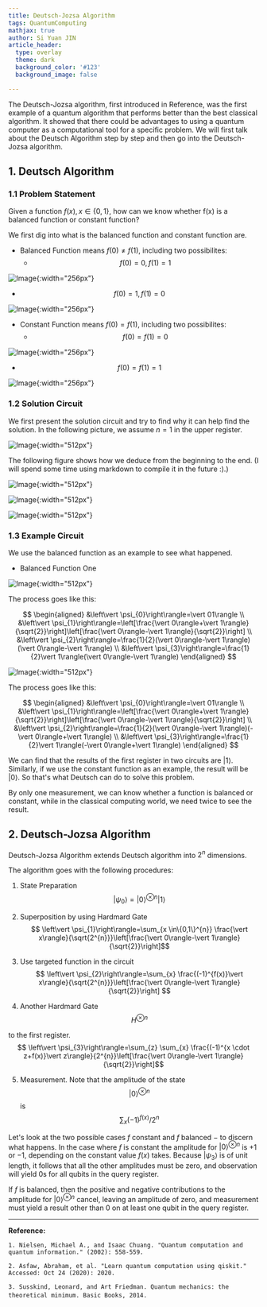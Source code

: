 ```yaml
---
title: Deutsch-Jozsa Algorithm
tags: QuantumComputing
mathjax: true
author: Si Yuan JIN
article_header:
  type: overlay
  theme: dark
  background_color: '#123'
  background_image: false

---
```



The Deutsch-Jozsa algorithm, first introduced in Reference, was the first example of a quantum algorithm that performs better than the best classical algorithm. It showed that there could be advantages to using a quantum computer as a computational tool for a specific problem. We will first talk about the Deutsch Algorithm step by step and then go into the Deutsch-Jozsa algorithm.


## 1. Deutsch Algorithm



### 1.1 Problem Statement



Given a function $f(x), x\in\{0,1\}$, how can we know whether f(x) is a balanced function or constant function?


We first dig into what is the balanced function and constant function are.


- Balanced Function means $f(0)\ne f(1)$, including two possibilites:
  - $$f(0) = 0, f(1) = 1$$

![Image](https://jsybruce.github.io/Homepage/assets/images/posts/Deutsch-Jozsa-Algorithm/BalancedOne.png "Image@512x512"){:width="256px"}


  - $$f(0) = 1, f(1) = 0$$

![Image](https://jsybruce.github.io/Homepage/assets/images/posts/Deutsch-Jozsa-Algorithm/BalancedTwo.png "Image@512x512"){:width="256px"}


- Constant Function means $f(0)= f(1)$, including two possibilites:
  - $$f(0) = f(1) = 0$$

![Image](https://jsybruce.github.io/Homepage/assets/images/posts/Deutsch-Jozsa-Algorithm/ConstantOne.png "Image@512x512"){:width="256px"}


  - $$f(0) = f(1) = 1$$

![Image](https://jsybruce.github.io/Homepage/assets/images/posts/Deutsch-Jozsa-Algorithm/ConstantTwo.png "Image@512x512"){:width="256px"}


### 1.2 Solution Circuit

We first present the solution circuit and try to find why it can help find the solution. In the following picture, we assume $n=1$ in the upper register.


![Image](https://jsybruce.github.io/Homepage/assets/images/posts/Deutsch-Jozsa-Algorithm/Deutsch-Circuit.png "Image@512x512"){:width="512px"}


The following figure shows how we deduce from the beginning to the end. (I will spend some time using markdown to compile it in the future :).)


![Image](https://jsybruce.github.io/Homepage/assets/images/posts/Deutsch-Jozsa-Algorithm/Deduction1.png "Image@512x512"){:width="512px"}


![Image](https://jsybruce.github.io/Homepage/assets/images/posts/Deutsch-Jozsa-Algorithm/Deduction2.png "Image@512x512"){:width="512px"}


![Image](https://jsybruce.github.io/Homepage/assets/images/posts/Deutsch-Jozsa-Algorithm/Deduction3.png "Image@512x512"){:width="512px"}


### 1.3 Example Circuit

We use the balanced function as an example to see what happened.


- Balanced Function One


![Image](https://jsybruce.github.io/Homepage/assets/images/posts/Deutsch-Jozsa-Algorithm/ExampleBalancedOne.png "Image@512x512"){:width="512px"}


The process goes like this:


$$
\begin{aligned}
&\left\vert \psi_{0}\right\rangle=\vert 01\rangle \\
&\left\vert \psi_{1}\right\rangle=\left[\frac{\vert 0\rangle+\vert 1\rangle}{\sqrt{2}}\right]\left[\frac{\vert 0\rangle-\vert 1\rangle}{\sqrt{2}}\right] \\
&\left\vert \psi_{2}\right\rangle=\frac{1}{2}(\vert 0\rangle-\vert 1\rangle)(\vert 0\rangle-\vert 1\rangle) \\
&\left\vert \psi_{3}\right\rangle=\frac{1}{2}\vert 1\rangle(\vert 0\rangle-\vert 1\rangle)
\end{aligned}
$$


![Image](https://jsybruce.github.io/Homepage/assets/images/posts/Deutsch-Jozsa-Algorithm/ExampleBalancedTwo.png "Image@512x512"){:width="512px"}


The process goes like this:


$$
\begin{aligned}
&\left\vert \psi_{0}\right\rangle=\vert 01\rangle \\
&\left\vert \psi_{1}\right\rangle=\left[\frac{\vert 0\rangle+\vert 1\rangle}{\sqrt{2}}\right]\left[\frac{\vert 0\rangle-\vert 1\rangle}{\sqrt{2}}\right] \\
&\left\vert \psi_{2}\right\rangle=\frac{1}{2}(\vert 0\rangle-\vert 1\rangle)(-\vert 0\rangle+\vert 1\rangle) \\
&\left\vert \psi_{3}\right\rangle=\frac{1}{2}\vert 1\rangle(-\vert 0\rangle+\vert 1\rangle)
\end{aligned}
$$


We can find that the results of the first register in two circuits are $\vert 1\rangle$. Similarly, if we use the constant function as an example, the result will be $\vert 0\rangle$. So that's what Deutsch can do to solve this problem.


By only one measurement, we can know whether a function is balanced or constant, while in the classical computing world, we need twice to see the result.



## 2. Deutsch-Jozsa Algorithm

Deutsch-Jozsa Algorithm extends Deutsch algorithm into $2^{n}$ dimensions.


The algorithm goes with the following procedures:


1. State Preparation
  $$
  \left\vert \psi_{0}\right\rangle=\vert 0\rangle^{\otimes n}\vert 1\rangle $$
2. Superposition by using Hardmard Gate
  $$
  \left\vert \psi_{1}\right\rangle=\sum_{x \in\{0,1\}^{n}} \frac{\vert x\rangle}{\sqrt{2^{n}}}\left[\frac{\vert 0\rangle-\vert 1\rangle}{\sqrt{2}}\right]$$
3. Use targeted function in the circuit
   $$ \left\vert \psi_{2}\right\rangle=\sum_{x} \frac{(-1)^{f(x)}\vert x\rangle}{\sqrt{2^{n}}}\left[\frac{\vert 0\rangle-\vert 1\rangle}{\sqrt{2}}\right] $$

4. Another Hardmard Gate
$$H^{\otimes n}$$

to the first register.
  $$ \left\vert \psi_{3}\right\rangle=\sum_{z} \sum_{x} \frac{(-1)^{x \cdot z+f(x)}\vert z\rangle}{2^{n}}\left[\frac{\vert 0\rangle-\vert 1\rangle}{\sqrt{2}}\right]$$

5. Measurement. Note that the amplitude of the state
$$
\vert 0\rangle^{\otimes n} $$
is
  $$ \sum_{x}(-1)^{f(x)} / 2^{n}
  $$


Let's look at the two possible cases $f$ constant and $f$ balanced $-$ to discern what happens. In the case where $f$ is constant the amplitude for $\vert 0\rangle^{\otimes n}$ is $+1$ or $-1$, depending on the constant value $f(x)$ takes. Because $\left\vert \psi_{3}\right\rangle$ is of unit length, it follows that all the other amplitudes must be zero, and observation will yield 0s for all qubits in the query register.


If $f$ is balanced, then the positive and negative contributions to the amplitude for $\vert 0\rangle^{\otimes n}$ cancel, leaving an amplitude of zero, and measurement must yield a result other than 0 on at least one qubit in the query register.



---


**Reference:**


`1. Nielsen, Michael A., and Isaac Chuang. "Quantum computation and quantum information." (2002): 558-559.`


`2. Asfaw, Abraham, et al. "Learn quantum computation using qiskit." Accessed: Oct 24 (2020): 2020.`


`3. Susskind, Leonard, and Art Friedman. Quantum mechanics: the theoretical minimum. Basic Books, 2014.`
​